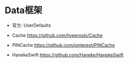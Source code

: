 # Data框架

- 官方: UserDefaults

- Cache
https://github.com/hyperoslo/Cache

- PINCache
https://github.com/pinterest/PINCache

- HanekeSwift
https://github.com/Haneke/HanekeSwift


